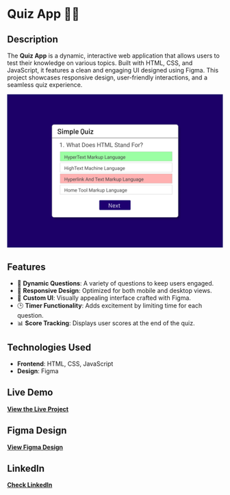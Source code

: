 # Quiz App 🧠🎉

## Description
The **Quiz App** is a dynamic, interactive web application that allows users to test their knowledge on various topics. Built with HTML, CSS, and JavaScript, it features a clean and engaging UI designed using Figma. This project showcases responsive design, user-friendly interactions, and a seamless quiz experience.


<p align="center">  
  <img src="banner.png" alt="Card Slider Banner" width="800px">  
</p>  

## Features
- 🎯 **Dynamic Questions**: A variety of questions to keep users engaged.
- 📱 **Responsive Design**: Optimized for both mobile and desktop views.
- 🎨 **Custom UI**: Visually appealing interface crafted with Figma.
- 🕒 **Timer Functionality**: Adds excitement by limiting time for each question.
- 📊 **Score Tracking**: Displays user scores at the end of the quiz.

## Technologies Used
- **Frontend**: HTML, CSS, JavaScript
- **Design**: Figma


## Live Demo  
[**View the Live Project**](https://dark1arrow.github.io/quiz-app/)  

## Figma Design  
[**View Figma Design**](https://www.figma.com/design/rervNKegOt7yXEDeSnH9UC/java-script-project?node-id=58-4&t=6Hrr0Bquue0TtiN2-1)  

## LinkedIn 
[**Check LinkedIn**](https://www.linkedin.com/in/gouatm-khanna-61ba63262/?utm_source=share&utm_campaign=share_via&utm_content=profile&utm_medium=android_app)
  